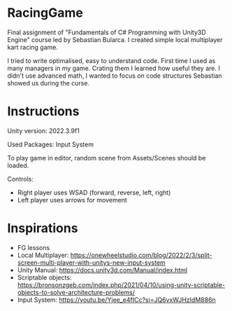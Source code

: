 # RacingGame
Final assignment of "Fundamentals of C# Programming with Unity3D Engine" course led by Sebastian Bularca.
I created simple local multiplayer kart racing game. 

I tried to write optimalised, easy to understand code. First time I used as many managers in my game. Crating them I learned how useful they are. I didn't use advanced math, I wanted to focus on code structures Sebastian showed us during the curse.

# Instructions
Unity version: 2022.3.9f1

Used Packages: Input System

To play game in editor, random scene from Assets/Scenes should be loaded.

Controls:
- Right player uses WSAD (forward, reverse, left, right)
- Left player uses arrows for movement

# Inspirations
- FG lessons
- Local Multiplayer:  https://onewheelstudio.com/blog/2022/2/3/split-screen-multi-player-with-unitys-new-input-system
- Unity Manual:  https://docs.unity3d.com/Manual/index.html
- Scriptable objects: https://bronsonzgeb.com/index.php/2021/04/10/using-unity-scriptable-objects-to-solve-architecture-problems/
- Input System: https://youtu.be/Yjee_e4fICc?si=JQ6vxWJHzIdM886n
